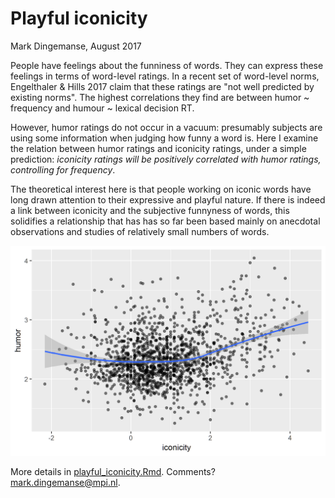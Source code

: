 # Playful iconicity
Mark Dingemanse, August 2017

People have feelings about the funniness of words. They can express these feelings in terms of word-level ratings. In a recent set of word-level norms, Engelthaler & Hills 2017 claim that these ratings are "not well predicted by existing norms". The highest correlations they find are between humor ~ frequency and humour ~ lexical decision RT. 

However, humor ratings do not occur in a vacuum: presumably subjects are using some information when judging how funny a word is. Here I examine the relation between humor ratings and iconicity ratings, under a simple prediction: *iconicity ratings will be positively correlated with humor ratings, controlling for frequency*.

The theoretical interest here is that people working on iconic words have long drawn attention to their expressive and playful nature. If there is indeed a link between iconicity and the subjective funnyness of words, this solidifies a relationship that has has so far been based mainly on anecdotal observations and studies of relatively small numbers of words.

![alt text](https://github.com/mdingemanse/playful_iconicity/blob/master/out/playful_iconicity_scatterplot1.png?raw=true "A correlation between humor ratings and (positive) iconicity")

More details in [playful_iconicity.Rmd](https://github.com/mdingemanse/playful_iconicity/blob/master/playful_iconicity.Rmd). Comments? mark.dingemanse@mpi.nl.
